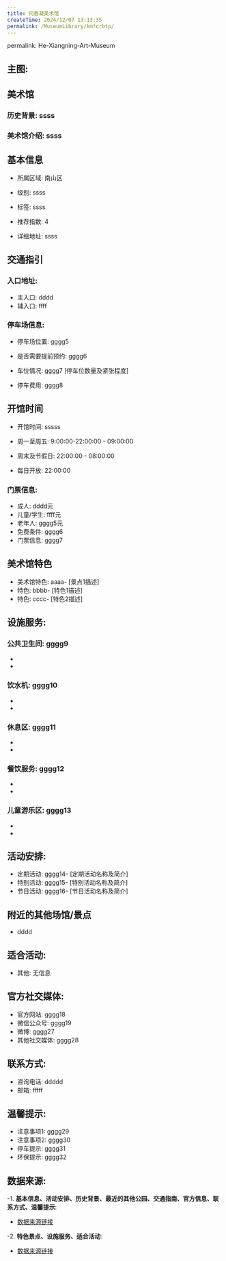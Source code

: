 ```yaml
---
title: 何香凝美术馆
createTime: 2024/12/07 13:13:35
permalink: /MuseumLibrary/kmfcrbtp/
---
```

permalink: He-Xiangning-Art-Museum
## 主图:
<ImageCard
image="https://www.szartm.com/open/images/gkbg.png"
title= "何香凝美术馆"
description= "ssss"
date="2024/12/07"
href="/"
author="sunshang-hl"
/>
## 美术馆
### 历史背景: ssss
### 美术馆介绍: ssss
## 基本信息

- 所属区域: 南山区

- 级别: ssss

- 标签: ssss

- 推荐指数: 4

- 详细地址: ssss

## 交通指引

### 入口地址:
- 主入口: dddd
- 辅入口: ffff
### 停车场信息:
- 停车场位置: gggg5

- 是否需要提前预约: gggg6

- 车位情况: gggg7 [停车位数量及紧张程度]

- 停车费用: gggg8

## 开馆时间
- 开馆时间: sssss

- 周一至周五: 9:00:00-22:00:00 - 09:00:00
- 周末及节假日: 22:00:00 - 08:00:00
- 每日开放: 22:00:00

### 门票信息:
- 成人: dddd元
- 儿童/学生: ffff元
- 老年人: gggg5元
- 免费条件: gggg6
- 门票信息: gggg7
## 美术馆特色
- 美术馆特色: aaaa- [景点1描述]
- 特色: bbbb- [特色1描述]
- 特色: cccc- [特色2描述]
## 设施服务:
### 公共卫生间: gggg9
- 
- 
### 饮水机: gggg10
- 
- 
### 休息区: gggg11
- 
- 
### 餐饮服务: gggg12
- 
- 
### 儿童游乐区: gggg13
- 
- 
## 活动安排:
- 定期活动: gggg14- [定期活动名称及简介]
- 特别活动: gggg15- [特别活动名称及简介]
- 节日活动: gggg16- [节日活动名称及简介]
## 附近的其他场馆/景点
- dddd

## 适合活动:
- 其他: 无信息

## 官方社交媒体:
- 官方网站: gggg18
- 微信公众号: gggg19
- 微博: gggg27
- 其他社交媒体: gggg28

## 联系方式:
- 咨询电话: ddddd 
- 邮箱: fffff

## 温馨提示:
- 注意事项1: gggg29
- 注意事项2: gggg30
- 停车提示: gggg31
- 环保提示: gggg32

## 数据来源:
-1. **基本信息、活动安排、历史背景、最近的其他公园、交通指南、官方信息、联系方式、温馨提示**:
- [数据来源链接](http://wtl.sz.gov.cn/ggfw/whl/msgylb/index.html)

-2. **特色景点、设施服务、适合活动**:
- [数据来源链接](http://wtl.sz.gov.cn/ggfw/whl/msgylb/index.html)

